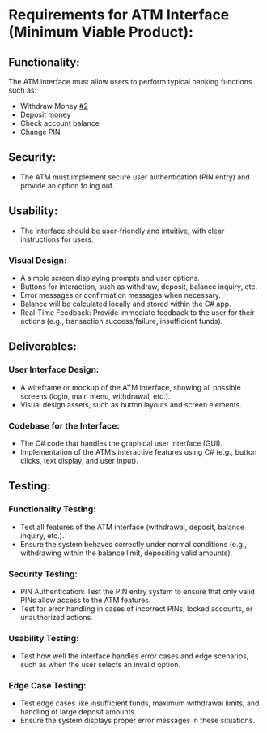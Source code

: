 # Requirements for ATM Interface (Minimum Viable Product):

## Functionality: 
The ATM interface must allow users to perform typical banking functions such as:
- Withdraw Money [#2](https://github.com/FinnbarHome/Quackthon2025/issues/2) 
- Deposit money
- Check account balance
- Change PIN

## Security: 
- The ATM must implement secure user authentication (PIN entry) and provide an option to log out.

## Usability: 
- The interface should be user-friendly and intuitive, with clear instructions for users.

### Visual Design:
- A simple screen displaying prompts and user options.
- Buttons for interaction, such as withdraw, deposit, balance inquiry, etc.
- Error messages or confirmation messages when necessary.
- Balance will be calculated locally and stored within the C# app.
- Real-Time Feedback: Provide immediate feedback to the user for their actions (e.g., transaction success/failure, insufficient funds).

## Deliverables:

### User Interface Design:
- A wireframe or mockup of the ATM interface, showing all possible screens (login, main menu, withdrawal, etc.).
- Visual design assets, such as button layouts and screen elements.
### Codebase for the Interface:
- The C# code that handles the graphical user interface (GUI).
- Implementation of the ATM’s interactive features using C# (e.g., button clicks, text display, and user input).

## Testing:

### Functionality Testing:
- Test all features of the ATM interface (withdrawal, deposit, balance inquiry, etc.).
- Ensure the system behaves correctly under normal conditions (e.g., withdrawing within the balance limit, depositing valid amounts).
### Security Testing:
- PIN Authentication: Test the PIN entry system to ensure that only valid PINs allow access to the ATM features.
- Test for error handling in cases of incorrect PINs, locked accounts, or unauthorized actions.
### Usability Testing:
- Test how well the interface handles error cases and edge scenarios, such as when the user selects an invalid option.
### Edge Case Testing:
- Test edge cases like insufficient funds, maximum withdrawal limits, and handling of large deposit amounts.
- Ensure the system displays proper error messages in these situations.

